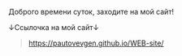 Доброго времени суток, заходите на мой сайт!


↓Ссылочка на мой сайт↓


> https://pautovevgen.github.io/WEB-site/
